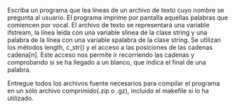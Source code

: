 Escriba un programa que lea lineas de un archivo de texto cuyo nombre se pregunta al usuario.
El programa imprime por pantalla aquellas palabras que comiencen por vocal.
El archivo de texto se representará una variable ifstream, la línea leida con una variable slinea de la clase string
y una palabra de la línea con una variable spalabra de la clase string.
Se utilizan los métodos length, c_str() y el acceso a las posiciones de las cadenas cadena[n].
Este acceso nos permite ir recorriendo las cadenas y comprobando si se ha llegado a un blanco,
que indica el final de una palabra.

Entregue todos los archivos fuente necesarios para compilar el programa en un sólo archivo comprimido(.zip o .gz),
incluido el makefile si lo ha utilizado.